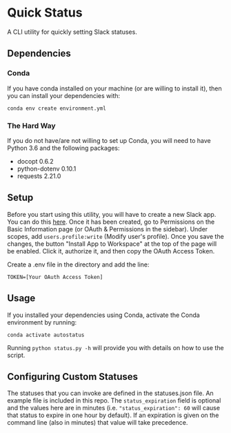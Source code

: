 # Quick Status
A CLI utility for quickly setting Slack statuses.

## Dependencies

### Conda
If you have conda installed on your machine (or are willing to install it),
then you can install your dependencies with:

```
conda env create environment.yml
```

### The Hard Way
If you do not have/are not willing to set up Conda, you will need to have
Python 3.6 and the following packages:

- docopt 0.6.2
- python-dotenv 0.10.1
- requests 2.21.0

## Setup
Before you start using this utility, you will have to create a new Slack app.
You can do this [here](https://api.slack.com/slack-apps). Once it has been
created, go to Permissions on the Basic Information page (or OAuth &
Permissions in the sidebar). Under scopes, add `users.profile:write` (Modify
user's profile). Once you save the changes, the button "Install App to
Workspace" at the top of the page will be enabled. Click it, authorize it, and
then copy the OAuth Access Token.

Create a .env file in the directory and add the line:

```
TOKEN=[Your OAuth Access Token]
```

## Usage
If you installed your dependencies using Conda, activate the Conda environment
by running:

```
conda activate autostatus
```

Running `python status.py -h` will provide you with details on how to use the script.

## Configuring Custom Statuses
The statuses that you can invoke are defined in the statuses.json file. An
example file is included in this repo. The `status_expiration` field is
optional and the values here are in minutes (i.e. `"status_expiration": 60`
will cause that status to expire in one hour by default). If an expiration is
given on the command line (also in minutes) that value will take precedence.

